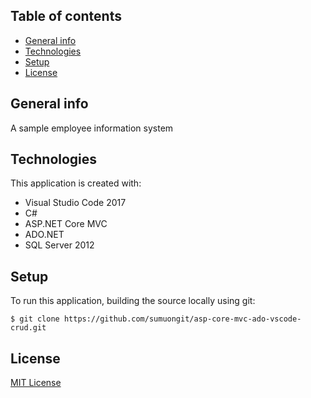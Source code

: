 ## Table of contents
* [General info](#general-info)
* [Technologies](#technologies)
* [Setup](#setup)
* [License](#license)

## General info
A sample employee information system
	
## Technologies
This application is created with:
* Visual Studio Code 2017
* C# 
* ASP.NET Core MVC
* ADO.NET
* SQL Server 2012
	
## Setup
To run this application, building the source locally using git:

```
$ git clone https://github.com/sumuongit/asp-core-mvc-ado-vscode-crud.git

```

## License
[MIT License](https://github.com/sumuongit/asp-core-mvc-ado-vscode-crud/blob/master/LICENSE)
